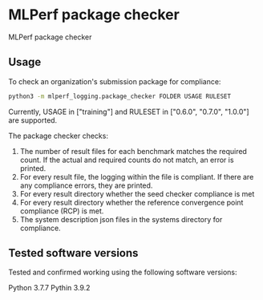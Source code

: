 # MLPerf package checker

MLPerf package checker

## Usage

To check an organization's submission package for compliance:

```sh
python3 -m mlperf_logging.package_checker FOLDER USAGE RULESET
```

Currently, USAGE in ["training"] and RULESET in ["0.6.0", "0.7.0", "1.0.0"] are supported.

The package checker checks:
1. The number of result files for each benchmark matches the required count. If
   the actual and required counts do not match, an error is printed.
2. For every result file, the logging within the file is compliant. If there are
   any compliance errors, they are printed.
3. For every result directory whether the seed checker compliance is met
4. For every result directory whether the reference convergence point compliance (RCP) is met.
5. The system description json files in the systems directory for compliance.

## Tested software versions
Tested and confirmed working using the following software versions:

Python 3.7.7
Pythin 3.9.2
